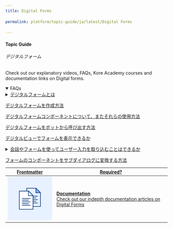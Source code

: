 ```yaml
---
title: Digital Forms

permalink: platform/topic-guide/ja/latest/Digital Forms

---
```

#### Topic Guide
###### デジタルフォーム

  Check out our explanatory videos, FAQs, Kore Academy courses and documentation links on Digital forms.


<details open>
  <summary>FAQs
  </summary>
 <a class="nested-accordian-link no-doc-link" target="_blank" href="https://developer.kore.ai/docs/bots/bot-builder-tool/digital-forms/?lang=ja">
  <details class="nested-details">
 
  <summary>デジタルフォームとは
  </summary>

 
   デジタルフォームとは、エンドユーザーからの情報を簡単かつ効率的に取得するために使用できるインタラクティブなユーザーインターフェイスです。

  </details>
 </a>


<a class="doc-link" target="_blank" href="https://developer.kore.ai/docs/bots/bot-builder-tool/digital-forms/#Form_Creation?lang=ja">
 
  デジタルフォームを作成方法

</a>


<a class="doc-link" target="_blank" href="https://developer.kore.ai/docs/bots/bot-builder-tool/digital-forms/#Component_Details?lang=ja">
 
  デジタルフォームコンポーネントについて、またそれらの使用方法

</a>


<a class="doc-link" target="_blank" href="https://developer.kore.ai/docs/bots/bot-builder-tool/digital-forms/#Form_Invocation?lang=ja">

  デジタルフォームをボットから呼び出す方法

</a>

<a class="doc-link" target="_blank" href="https://developer.kore.ai/docs/bots/bot-builder-tool/digital-forms/#UI_Flow?lang=ja">

  デジタルビューでフォームを表示できるか

</a>

<a class="nested-accordian-link no-doc-link" target="_blank" href="https://developer.kore.ai/docs/bots/bot-builder-tool/digital-forms/#From_Tasks?lang=ja">

<details class="nested-details">
 
  <summary> 会話やフォームを使ってユーザー入力を取り込むことはできるか

  </summary>

 
  はい。同じボットを使用して、実行するチャネルに応じてフォームか会話のどちらかを選択することができます。

  </details>


</a>

<a class="doc-link" target="_blank" href="https://developer.kore.ai/docs/bots/bot-builder-tool/digital-forms/#Components-Dialog_Node_Mapping?lang=ja">

  フォームのコンポーネントをサブダイアログに変換する方法

</a>


</details>


<a class="doc-link" target="_blank" href="https://developer.kore.ai/docs/bots/bot-builder-tool/digital-forms/?lang=ja">
 

| Frontmatter | Required? |
|-------------|-------------|
| ![alt text](images/docIcon.svg "Title") | **Documentation**  <br /> Check out our indepth documentation articles on Digital Forms | 


</a>
